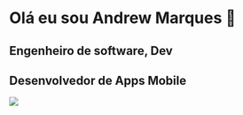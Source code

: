 # Olá eu sou Andrew Marques 👋
## Engenheiro de software, Dev
## Desenvolvedor de Apps Mobile
<img src="https://img.shields.io/badge/Java-ED8B00?style=for-the-badge&logo=java&logoColor=white" />
                    
